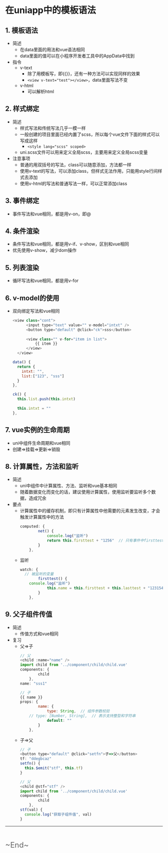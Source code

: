 # 在uniapp中的模板语法
<ClientOnly>
  <Valine></Valine>
</ClientOnly>

## 1. 模板语法
- 简述
  - 在data里面的用法和vue语法相同
  - data里面的值可以在小程序开发者工具中的AppData中找到
- 指令
  - v-text
    - 除了用模板写，即{{}}，还有一种方法可以实现同样的效果
    - `<view v-text="test"></view>`，data里面写法不变
  - v-html
    - 可以解析html

## 2. 样式绑定
- 简述
  - 样式写法和传统写法几乎一模一样
  - 一般创建的项目里面已经内置了scss，所以每个vue文件下面的样式可以写成这样
    - `<style lang="scss" scoped>`
  - uni.scss文件可以用来定义全局scss，主要用来定义全局scss变量
- 注意事项
  - 普通的用双括号的写法，class可以随意添加，方法都一样
  - 使用v-text的写法，可以添加class，但样式无法作用，只能用style行间样式去添加
  - 使用v-html的写法和普通写法一样，可以正常添加class

## 3. 事件绑定
- 事件写法和vue相同，都是用v-on，即@

## 4. 条件渲染
- 条件写法和vue相同，都是用v-if、v-show，区别和vue相同
- 优先使用v-show，减少dom操作

## 5. 列表渲染
- 循环写法和vue相同，都是用v-for

## 6. v-model的使用
- 双向绑定写法和vue相同
  ```js
  <view class="cont">
		<input type="text" value="" v-model="intxt" />
		<button type="default" @click="ck">sss</button>
		
		<view class="" v-for="item in list">
			{{ item }}
		</view>
	</view>

  data() {
    return {
      intxt: "",
      list:["123", "sss"]
    }
  },

  ck() {
    this.list.push(this.intxt)
    
    this.intxt = ""
  },
  ```

## 7. vue实例的生命周期
- uni中组件生命周期和vue相同
- 创建=>挂载=>更新=>销毁

## 8. 计算属性，方法和监听
- 简述
  - uni中组件中计算属性、方法、监听和vue基本相同
  - 随着数据变化而变化的话，建议使用计算属性，使用监听要监听多个数据，造成冗余
- 要点
  - 计算属性中的缓存机制，即只有计算属性中他需要的元素发生改变，才会触发计算属性中的方法
    ```js
    computed: {
			net() {
				console.log("监听")
				return this.firsttest + "1256"  // 只有事件中firsttest值发生改变才会触发
			}
		},
    ```
  - 监听
    ```js
    watch: {
      // 被监听的变量
			firsttest() {
        console.log("监听")
				this.name = this.firsttest + this.lasttest + "123154"  // 只有事件中firsttest值发生改变才会触发
			}
		},
    ```

## 9. 父子组件传值
- 简述
  - 传值方式和vue相同
- 复习
  - 父=>子
    ```js
    // 父
    <child :name="name" />
    import child from '../component/child/child.vue'
    components: {
			child
		},
    name: "sss1"

    // 子
    {{ name }}
    props: {
			name: {
				type: String,  // 组件参数校验
        // type: [Number, String],  // 表示支持整型和字符串
				default: ""
			}
		},
    ```
  - 子=>父
    ```js
    // 子
    <button type="default" @click="setfn">子=>父</button>
    tf: "ddegbcaz"
    setfn() {
      this.$emit("stf", this.tf)
    }

    // 父
    <child @stf="stf" />
    import child from '../component/child/child.vue'
    components: {
			child
		},
    stf(val) {
      console.log("获取子组件值", val)
    }
    ```

---
<br />

<font color="#666" size="5">\~End~</font>